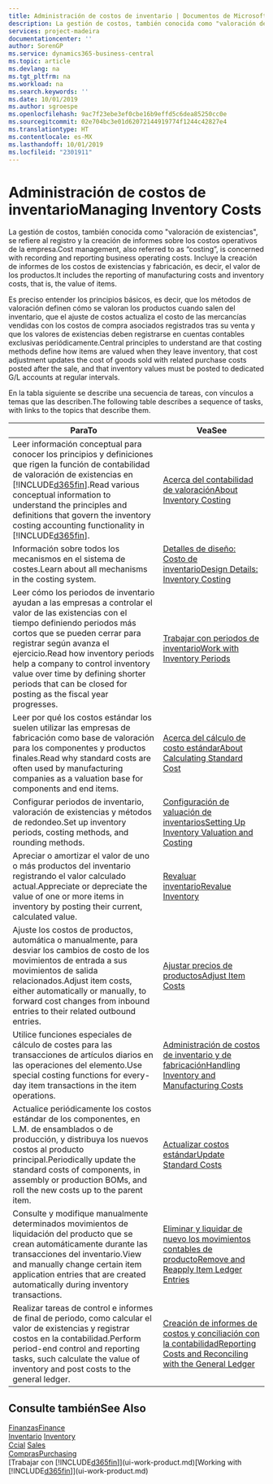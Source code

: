 ```yaml
---
title: Administración de costos de inventario | Documentos de Microsoft
description: La gestión de costos, también conocida como "valoración de existencias", se refiere al registro y la creación de informes sobre los costos operativos de la empresa. Incluye la creación de informes de los costos de existencias y fabricación, es decir, el valor de los productos.
services: project-madeira
documentationcenter: ''
author: SorenGP
ms.service: dynamics365-business-central
ms.topic: article
ms.devlang: na
ms.tgt_pltfrm: na
ms.workload: na
ms.search.keywords: ''
ms.date: 10/01/2019
ms.author: sgroespe
ms.openlocfilehash: 9ac7f23ebe3ef0cbe16b9effd5c6dea85250cc0e
ms.sourcegitcommit: 02e704bc3e01d62072144919774f1244c42827e4
ms.translationtype: HT
ms.contentlocale: es-MX
ms.lasthandoff: 10/01/2019
ms.locfileid: "2301911"
---
```

# <a name="managing-inventory-costs"></a><span data-ttu-id="f1a78-104">Administración de costos de inventario</span><span class="sxs-lookup"><span data-stu-id="f1a78-104">Managing Inventory Costs</span></span>
<span data-ttu-id="f1a78-105">La gestión de costos, también conocida como "valoración de existencias", se refiere al registro y la creación de informes sobre los costos operativos de la empresa.</span><span class="sxs-lookup"><span data-stu-id="f1a78-105">Cost management, also referred to as “costing”, is concerned with recording and reporting business operating costs.</span></span> <span data-ttu-id="f1a78-106">Incluye la creación de informes de los costos de existencias y fabricación, es decir, el valor de los productos.</span><span class="sxs-lookup"><span data-stu-id="f1a78-106">It includes the reporting of manufacturing costs and inventory costs, that is, the value of items.</span></span>   

<span data-ttu-id="f1a78-107">Es preciso entender los principios básicos, es decir, que los métodos de valoración definen cómo se valoran los productos cuando salen del inventario, que el ajuste de costos actualiza el costo de las mercancías vendidas con los costos de compra asociados registrados tras su venta y que los valores de existencias deben registrarse en cuentas contables exclusivas periódicamente.</span><span class="sxs-lookup"><span data-stu-id="f1a78-107">Central principles to understand are that costing methods define how items are valued when they leave inventory, that cost adjustment updates the cost of goods sold with related purchase costs posted after the sale, and that inventory values must be posted to dedicated G/L accounts at regular intervals.</span></span>

<span data-ttu-id="f1a78-108">En la tabla siguiente se describe una secuencia de tareas, con vínculos a temas que las describen.</span><span class="sxs-lookup"><span data-stu-id="f1a78-108">The following table describes a sequence of tasks, with links to the topics that describe them.</span></span>

|<span data-ttu-id="f1a78-109">**Para**</span><span class="sxs-lookup"><span data-stu-id="f1a78-109">**To**</span></span>|<span data-ttu-id="f1a78-110">**Vea**</span><span class="sxs-lookup"><span data-stu-id="f1a78-110">**See**</span></span>|  
|------------|-------------|  
|<span data-ttu-id="f1a78-111">Leer información conceptual para conocer los principios y definiciones que rigen la función de contabilidad de valoración de existencias en [!INCLUDE[d365fin](includes/d365fin_md.md)].</span><span class="sxs-lookup"><span data-stu-id="f1a78-111">Read various conceptual information to understand the principles and definitions that govern the inventory costing accounting functionality in [!INCLUDE[d365fin](includes/d365fin_md.md)].</span></span>|[<span data-ttu-id="f1a78-112">Acerca del contabilidad de valoración</span><span class="sxs-lookup"><span data-stu-id="f1a78-112">About Inventory Costing</span></span>](finance-learn-about-costing.md)|  
|<span data-ttu-id="f1a78-113">Información sobre todos los mecanismos en el sistema de costes.</span><span class="sxs-lookup"><span data-stu-id="f1a78-113">Learn about all mechanisms in the costing system.</span></span>|[<span data-ttu-id="f1a78-114">Detalles de diseño: Costo de inventario</span><span class="sxs-lookup"><span data-stu-id="f1a78-114">Design Details: Inventory Costing</span></span>](design-details-inventory-costing.md)|
|<span data-ttu-id="f1a78-115">Leer cómo los periodos de inventario ayudan a las empresas a controlar el valor de las existencias con el tiempo definiendo periodos más cortos que se pueden cerrar para registrar según avanza el ejercicio.</span><span class="sxs-lookup"><span data-stu-id="f1a78-115">Read how inventory periods help a company to control inventory value over time by defining shorter periods that can be closed for posting as the fiscal year progresses.</span></span>|[<span data-ttu-id="f1a78-116">Trabajar con periodos de inventario</span><span class="sxs-lookup"><span data-stu-id="f1a78-116">Work with Inventory Periods</span></span>](finance-how-to-work-with-inventory-periods.md)|
|<span data-ttu-id="f1a78-117">Leer por qué los costos estándar los suelen utilizar las empresas de fabricación como base de valoración para los componentes y productos finales.</span><span class="sxs-lookup"><span data-stu-id="f1a78-117">Read why standard costs are often used by manufacturing companies as a valuation base for components and end items.</span></span>|[<span data-ttu-id="f1a78-118">Acerca del cálculo de costo estándar</span><span class="sxs-lookup"><span data-stu-id="f1a78-118">About Calculating Standard Cost</span></span>](finance-about-calculating-standard-cost.md)|
|<span data-ttu-id="f1a78-119">Configurar periodos de inventario, valoración de existencias y métodos de redondeo.</span><span class="sxs-lookup"><span data-stu-id="f1a78-119">Set up inventory periods, costing methods, and rounding methods.</span></span>|[<span data-ttu-id="f1a78-120">Configuración de valuación de inventarios</span><span class="sxs-lookup"><span data-stu-id="f1a78-120">Setting Up Inventory Valuation and Costing</span></span>](finance-set-up-inventory-valuation-and-costing.md)|
|<span data-ttu-id="f1a78-121">Apreciar o amortizar el valor de uno o más productos del inventario registrando el valor calculado actual.</span><span class="sxs-lookup"><span data-stu-id="f1a78-121">Appreciate or depreciate the value of one or more items in inventory by posting their current, calculated value.</span></span>|[<span data-ttu-id="f1a78-122">Revaluar inventario</span><span class="sxs-lookup"><span data-stu-id="f1a78-122">Revalue Inventory</span></span>](inventory-how-revalue-inventory.md)|
|<span data-ttu-id="f1a78-123">Ajuste los costos de productos, automática o manualmente, para desviar los cambios de costo de los movimientos de entrada a sus movimientos de salida relacionados.</span><span class="sxs-lookup"><span data-stu-id="f1a78-123">Adjust item costs, either automatically or manually, to forward cost changes from inbound entries to their related outbound entries.</span></span>|[<span data-ttu-id="f1a78-124">Ajustar precios de productos</span><span class="sxs-lookup"><span data-stu-id="f1a78-124">Adjust Item Costs</span></span>](inventory-how-adjust-item-costs.md)|
|<span data-ttu-id="f1a78-125">Utilice funciones especiales de cálculo de costes para las transacciones de artículos diarios en las operaciones del elemento.</span><span class="sxs-lookup"><span data-stu-id="f1a78-125">Use special costing functions for every-day item transactions in the item operations.</span></span>|[<span data-ttu-id="f1a78-126">Administración de costos de inventario y de fabricación</span><span class="sxs-lookup"><span data-stu-id="f1a78-126">Handling Inventory and Manufacturing Costs</span></span>](finance-handle-inventory-and-manufacturing-costs.md)|  
|<span data-ttu-id="f1a78-127">Actualice periódicamente los costos estándar de los componentes, en L.M. de ensamblados o de producción, y distribuya los nuevos costos al producto principal.</span><span class="sxs-lookup"><span data-stu-id="f1a78-127">Periodically update the standard costs of components, in assembly or production BOMs, and roll the new costs up to the parent item.</span></span>|[<span data-ttu-id="f1a78-128">Actualizar costos estándar</span><span class="sxs-lookup"><span data-stu-id="f1a78-128">Update Standard Costs</span></span>](finance-how-to-update-standard-costs.md)|
|<span data-ttu-id="f1a78-129">Consulte y modifique manualmente determinados movimientos de liquidación del producto que se crean automáticamente durante las transacciones del inventario.</span><span class="sxs-lookup"><span data-stu-id="f1a78-129">View and manually change certain item application entries that are created automatically during inventory transactions.</span></span>|[<span data-ttu-id="f1a78-130">Eliminar y liquidar de nuevo los movimientos contables de producto</span><span class="sxs-lookup"><span data-stu-id="f1a78-130">Remove and Reapply Item Ledger Entries</span></span>](finance-how-to-remove-and-reapply-item-entries.md)|
|<span data-ttu-id="f1a78-131">Realizar tareas de control e informes de final de periodo, como calcular el valor de existencias y registrar costos en la contabilidad.</span><span class="sxs-lookup"><span data-stu-id="f1a78-131">Perform period-end control and reporting tasks, such calculate the value of inventory and post costs to the general ledger.</span></span>|[<span data-ttu-id="f1a78-132">Creación de informes de costos y conciliación con la contabilidad</span><span class="sxs-lookup"><span data-stu-id="f1a78-132">Reporting Costs and Reconciling with the General Ledger</span></span>](finance-report-costs-and-reconcile-with-the-general-ledger.md)|

## <a name="see-also"></a><span data-ttu-id="f1a78-133">Consulte también</span><span class="sxs-lookup"><span data-stu-id="f1a78-133">See Also</span></span>  
 [<span data-ttu-id="f1a78-134">Finanzas</span><span class="sxs-lookup"><span data-stu-id="f1a78-134">Finance</span></span>](finance.md)  
 <span data-ttu-id="f1a78-135">[Inventario](inventory-manage-inventory.md) </span><span class="sxs-lookup"><span data-stu-id="f1a78-135">[Inventory](inventory-manage-inventory.md) </span></span>  
 <span data-ttu-id="f1a78-136">[Ccial](sales-manage-sales.md) </span><span class="sxs-lookup"><span data-stu-id="f1a78-136">[Sales](sales-manage-sales.md) </span></span>  
 [<span data-ttu-id="f1a78-137">Compras</span><span class="sxs-lookup"><span data-stu-id="f1a78-137">Purchasing</span></span>](purchasing-manage-purchasing.md)  
 <span data-ttu-id="f1a78-138">[Trabajar con [!INCLUDE[d365fin](includes/d365fin_md.md)]](ui-work-product.md)</span><span class="sxs-lookup"><span data-stu-id="f1a78-138">[Working with [!INCLUDE[d365fin](includes/d365fin_md.md)]](ui-work-product.md)</span></span>
